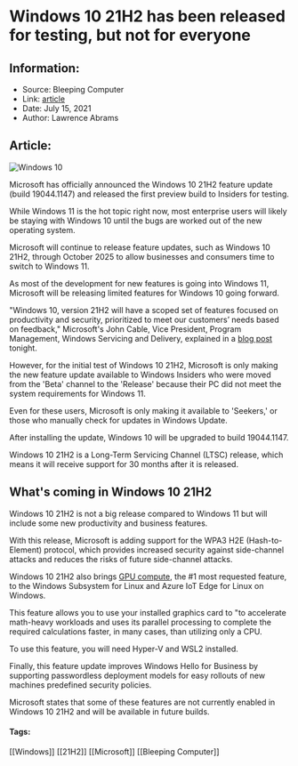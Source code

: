 # Windows 10 21H2 has been released for testing, but not for everyone
### 

## Information:
+ Source: Bleeping Computer
+ Link: [article](https://www.bleepingcomputer.com/news/microsoft/windows-10-21h2-has-been-released-for-testing-but-not-for-everyone/)
+ Date: July 15, 2021
+ Author: Lawrence Abrams


## Article:
![Windows 10](https://www.bleepstatic.com/content/hl-images/2021/02/04/Windows_10.jpg)


Microsoft has officially announced the Windows 10 21H2 feature update (build 19044.1147) and released the first preview build to Insiders for testing.


While Windows 11 is the hot topic right now, most enterprise users will likely be staying with Windows 10 until the bugs are worked out of the new operating system.



Microsoft will continue to release feature updates, such as Windows 10 21H2, through October 2025 to allow businesses and consumers time to switch to Windows 11.


As most of the development for new features is going into Windows 11, Microsoft will be releasing limited features for Windows 10 going forward.


"Windows 10, version 21H2 will have a scoped set of features focused on productivity and security, prioritized to meet our customers’ needs based on feedback," Microsoft's John Cable, Vice President, Program Management, Windows Servicing and Delivery, explained in a [blog post](https://blogs.windows.com/windowsexperience/2021/07/15/introducing-the-next-feature-update-to-windows-10-21h2/) tonight.


However, for the initial test of Windows 10 21H2, Microsoft is only making the new feature update available to Windows Insiders who were moved from the 'Beta' channel to the 'Release' because their PC did not meet the system requirements for Windows 11.


Even for these users, Microsoft is only making it available to 'Seekers,' or those who manually check for updates in Windows Update.


After installing the update, Windows 10 will be upgraded to build 19044.1147.


Windows 10 21H2 is a Long-Term Servicing Channel (LTSC) release, which means it will receive support for 30 months after it is released.


What's coming in Windows 10 21H2
--------------------------------


Windows 10 21H2 is not a big release compared to Windows 11 but will include some new productivity and business features.


With this release, Microsoft is adding support for the WPA3 H2E (Hash-to-Element) protocol, which provides increased security against side-channel attacks and reduces the risks of future side-channel attacks.


Windows 10 21H2 also brings [GPU compute](https://docs.microsoft.com/en-us/windows/wsl/tutorials/gpu-compute), the #1 most requested feature, to the Windows Subsystem for Linux and Azure IoT Edge for Linux on Windows.


This feature allows you to use your installed graphics card to "to accelerate math-heavy workloads and uses its parallel processing to complete the required calculations faster, in many cases, than utilizing only a CPU.


To use this feature, you will need Hyper-V and WSL2 installed.


Finally, this feature update improves Windows Hello for Business by supporting passwordless deployment models for easy rollouts of new machines predefined security policies.


Microsoft states that some of these features are not currently enabled in Windows 10 21H2 and will be available in future builds.




#### Tags:
[[Windows]] [[21H2]] [[Microsoft]] [[Bleeping Computer]]
